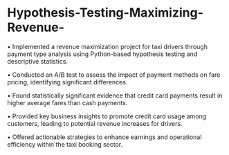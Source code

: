 # Hypothesis-Testing-Maximizing-Revenue-

• Implemented a revenue maximization project for taxi drivers through payment type analysis using
Python-based hypothesis testing and descriptive statistics.


• Conducted an A/B test to assess the impact of payment methods on fare pricing, identifying significant
differences.


• Found statistically significant evidence that credit card payments result in higher average fares than cash
payments.


• Provided key business insights to promote credit card usage among customers, leading to potential revenue
increases for drivers.


• Offered actionable strategies to enhance earnings and operational efficiency within the taxi booking sector.
